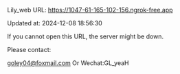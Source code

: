 Lily_web URL: https://1047-61-165-102-156.ngrok-free.app

Updated at: 2024-12-08 18:56:30

If you cannot open this URL, the server might be down.

Please contact: 

goley04@foxmail.com Or Wechat:GL_yeaH